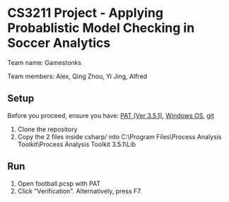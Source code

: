 # CS3211 Project - Applying Probablistic Model Checking in Soccer Analytics

Team name: 
Gamestonks

Team members:
Alex, Qing Zhou, Yi Jing, Alfred

## Setup

Before you proceed, ensure you have: [PAT (Ver 3.5.1)](https://www.comp.nus.edu.sg/~pat/patdownload.htm), [Windows OS](https://www.microsoft.com/en-us/software-download/windows10ISO), [git](https://git-scm.com/)

1. Clone the repository
2. Copy the 2 files inside csharp/ into C:\Program Files\Process Analysis Toolkit\Process Analysis Toolkit 3.5.1\Lib

## Run
1. Open football.pcsp with PAT
2. Click "Verification". Alternatively, press F7.
